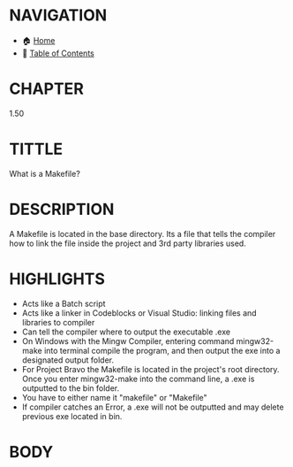 # NAVIGATION
- 🏠 [Home](../../../README.md)
- 📖 [Table of Contents](../docs_Chapter_0.00_Welcome/doc_Chapter_0.10_Table_of_Contents.md)


# CHAPTER
1.50


# TITTLE
What is a Makefile?


# DESCRIPTION
A Makefile is located in the base directory. Its a file that tells the compiler how to link the file inside the project and 3rd party libraries used.


# HIGHLIGHTS
- Acts like a Batch script
- Acts like a linker in Codeblocks or Visual Studio: linking files and libraries to compiler
- Can tell the compiler where to output the executable .exe
- On Windows with the Mingw Compiler, entering command mingw32-make into terminal compile the program, and then output the exe into a designated output folder.
- For Project Bravo the Makefile is located in the project's root directory. Once you enter mingw32-make into the command line, a .exe is outputted to the bin folder.
- You have to either name it "makefile" or "Makefile"
- If compiler catches an Error, a .exe will not be outputted and may delete previous exe located in bin.


# BODY




